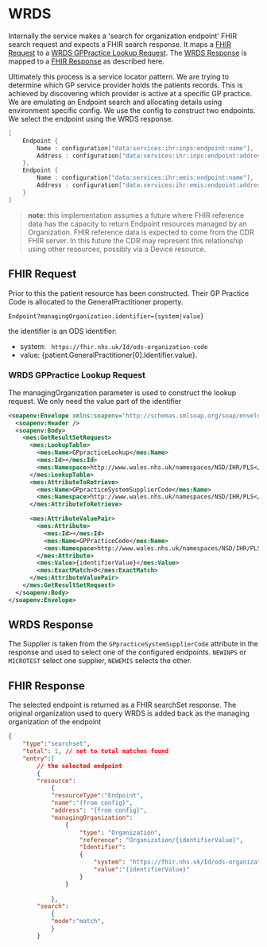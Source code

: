 # WRDS

Internally the service makes a 'search for organization endpoint' FHIR search request and expects a FHIR search response. It maps a [FHIR Request](#fhir-request) to a [WRDS GPPractice Lookup Request](#wrds-gppractice-lookup-request). The [WRDS Response](#wrds-response) is mapped to a [FHIR Response](#fhir-response) as described here. 

Ultimately this process is a service locator pattern.  We are trying to determine which GP service provider holds the patients records. This is achieved by discovering which provider is active at a specific GP practice. We are emulating an Endpoint search and allocating details using environment specific config. We use the config to construct two endpoints. We select the endpoint using the WRDS response.

```c#
[
    Endpoint { 
    	Name : configuration["data:services:ihr:inps:endpoint:name"], 
    	Address : configuration["data:services:ihr:inps:endpoint:address"] 
    },
	Endpoint { 
    	Name : configuration["data:services:ihr:emis:endpoint:name"], 
    	Address : configuration["data:services:ihr:emis:endpoint:address"] 
	}
]
```



> **note:** this implementation assumes a future where FHIR reference data has the capacity to return Endpoint resources managed by an Organization. FHIR reference data is expected to come from the CDR FHIR server. In this future the CDR may represent this relationship using other resources, possibly via a Device resource.



## FHIR Request

Prior to this the patient resource has been constructed. Their GP Practice Code is allocated to the GeneralPractitioner property.

```Endpoint?managingOrganization.identifier={system|value}```

the identifier is an ODS identifier:

* system: `` https://fhir.nhs.uk/Id/ods-organization-code`` 
* value: {patient.GeneralPractitioner[0].Identifier.value}.



### WRDS GPPractice Lookup Request

The managingOrganization parameter is used to construct the lookup request. We only need the value part of the identifier

```xml
<soapenv:Envelope xmlns:soapenv="http://schemas.xmlsoap.org/soap/envelope/" xmlns:mes="http://www.wales.nhs.uk/namespaces/MessageRelease2">
  <soapenv:Header />
  <soapenv:Body>
    <mes:GetResultSetRequest>
      <mes:LookupTable>
        <mes:Name>GPpracticeLookup</mes:Name>
        <mes:Id></mes:Id>
        <mes:Namespace>http://www.wales.nhs.uk/namespaces/NSD/IHR/PLS</mes:Namespace>
      </mes:LookupTable>
      <mes:AttributeToRetrieve>
        <mes:Name>GPpracticeSystemSupplierCode</mes:Name>
        <mes:Namespace>http://www.wales.nhs.uk/namespaces/NSD/IHR/PLS</mes:Namespace>
      </mes:AttributeToRetrieve>

      <mes:AttributeValuePair>
        <mes:Attribute>
          <mes:Id></mes:Id>
          <mes:Name>GPPracticeCode</mes:Name>
          <mes:Namespace>http://www.wales.nhs.uk/namespaces/NSD/IHR/PLS</mes:Namespace>
        </mes:Attribute>
        <mes:Value>{identifierValue}</mes:Value>
        <mes:ExactMatch>0</mes:ExactMatch>
      </mes:AttributeValuePair>
    </mes:GetResultSetRequest>
  </soapenv:Body>
</soapenv:Envelope>
```

## WRDS Response

The Supplier is taken from the ``GPpracticeSystemSupplierCode`` attribute in the response and used to select one of the configured endpoints. ``NEWINPS`` or ``MICROTEST`` select one supplier, ``NEWEMIS`` selects the other.



## FHIR Response

The selected endpoint is returned as a FHIR searchSet response. The original organization used to query WRDS is added back as the managing organization of the endpoint

```json
{
	"type":"searchset",
    "total": 1, // set to total matches found
    "entry":[
        // the selected endpoint
    	{
        "resource":
            {
    		"resourceType":"Endpoint",
            "name":"{from config}",
            "address": "{from config}",
            "managingOrganization":
                {
                    "type": "Organization",
                    "reference": "Organization/{identifierValue}",
                    "Identifier":
                    {
                        "system": "https://fhir.nhs.uk/Id/ods-organization-code",
                        "value":"{identifierValue}"
                    }
                }
                
            },
        "search":
         	{
            "mode":"match", 
            }
        }  
```

